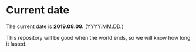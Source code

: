 # Current date

The current date is **2019.08.09.** (YYYY.MM.DD.)

This repository will be good when the world ends, so we will know how long it lasted.